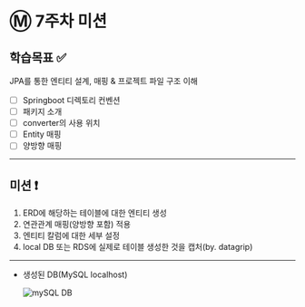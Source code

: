 # Ⓜ️ 7주차 미션

## 학습목표 ✅

JPA를 통한 엔티티 설계, 매핑 & 프로젝트 파일 구조 이해

- [ ] Springboot 디렉토리 컨벤션
- [ ] 패키지 소개
- [ ] converter의 사용 위치
- [ ] Entity 매핑
- [ ] 양방향 매핑

---

## 미션 ❗️

1. ERD에 해당하는 테이블에 대한 엔티티 생성
2. 연관관계 매핑(양방향 포함) 적용
3. 엔티티 칼럼에 대한 세부 설정
4. local DB 또는 RDS에 실제로 테이블 생성한 것을 캡처(by. datagrip)

---

- 생성된 DB(MySQL localhost)

  ![mySQL DB](https://github.com/yxhwxn/umc-spring/assets/87745916/bc24ff1c-1ee2-4332-ab4b-7d9ab987d251)
